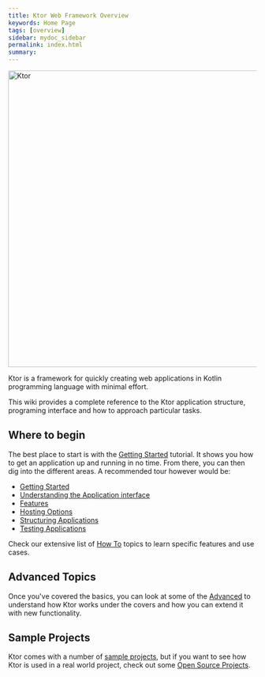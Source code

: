 ```yaml
---
title: Ktor Web Framework Overview
keywords: Home Page
tags: [overview]
sidebar: mydoc_sidebar
permalink: index.html
summary: 
---
```


<img src="https://github.com/Kotlin/ktor/wiki/resources/ktor.png" alt="Ktor" width="600" style="max-width:100%;">

Ktor is a framework for quickly creating web applications in Kotlin programming language with minimal effort.

This wiki provides a complete reference to the Ktor application structure, programing interface and 
how to approach particular tasks.

## Where to begin

The best place to start is with the [Getting Started](Getting-Started) tutorial. It shows you how to get an application up and running in no time. From there, you can then 
dig into the different areas. A recommended tour however would be:

* [Getting Started](Getting-Started)
* [Understanding the Application interface](Application)
* [Features](Features)
* [Hosting Options](Application-Hosting)
* [Structuring Applications](Application-Structure)
* [Testing Applications](Application-Testing)

Check our extensive list of [How To](howto/Home) topics to learn specific features and use cases.

## Advanced Topics

Once you've covered the basics, you can look at some of the [Advanced](Advanced) to understand how Ktor works under the covers and how you can extend it
with new functionality.
 
## Sample Projects

Ktor comes with a number of [sample projects](https://github.com/Kotlin/ktor/tree/master/ktor-samples), but if you 
want to see how Ktor is used in a real world project, check out some [Open Source Projects](Open-Source-Projects).
 



